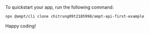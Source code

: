To quickstart your app, run the following command: 

```bash
npx @ampt/cli clone chitrung09t2185998/ampt-api-first-example
```

Happy coding!